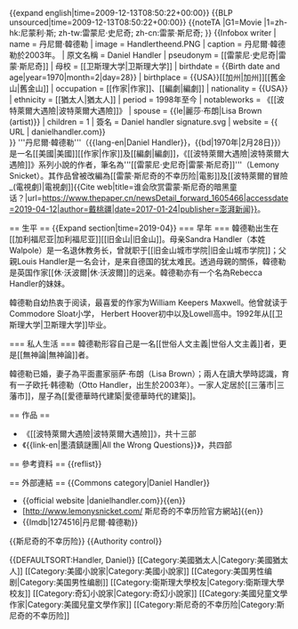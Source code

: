 {{expand english|time=2009-12-13T08:50:22+00:00}}
{{BLP unsourced|time=2009-12-13T08:50:22+00:00}}
{{noteTA
|G1=Movie
|1=zh-hk:尼蒙利·斯; zh-tw:雷蒙尼·史尼奇; zh-cn:雷蒙·斯尼奇;
}}
{{Infobox writer
| name         = 丹尼爾·韓德勒
| image        = Handlertheend.PNG
| caption      = 丹尼爾·韓德勒於2003年。
| 原文名稱 = Daniel Handler
| pseudonym    = [[雷蒙尼·史尼奇|雷蒙·斯尼奇]]
| 母校    = [[卫斯理大学|卫斯理大学]]
| birthdate    = {{Birth date and age|year=1970|month=2|day=28}}
| birthplace   = {{USA}}[[加州|加州]][[舊金山|舊金山]]
| occupation   = [[作家|作家]]、[[編劇|編劇]]
| nationality  = {{USA}}
| ethnicity    = [[猶太人|猶太人]]
| period       = 1998年至今
| notableworks = 《[[波特萊爾大遇險|波特萊爾大遇險]]》
| spouse       = {{le|麗莎·布朗|Lisa Brown (artist)}}
| children     = 1
| 簽名     =  Daniel handler signature.svg
| website      = {{ URL | danielhandler.com}}	
}}
'''丹尼爾·韓德勒'''（{{lang-en|Daniel Handler}}，{{bd|1970年|2月28日}}）是一名[[美國|美國]][[作家|作家]]及[[編劇|編劇]]，《[[波特萊爾大遇險|波特萊爾大遇險]]》系列小說的作者，筆名為'''[[雷蒙尼·史尼奇|雷蒙·斯尼奇]]'''（Lemony Snicket）。其作品曾被改編為[[雷蒙·斯尼奇的不幸历险|電影]]及[[波特萊爾的冒險_(電視劇)|電視劇]]<ref>{{Cite web|title=谁会欣赏雷蒙·斯尼奇的暗黑童话？|url=https://www.thepaper.cn/newsDetail_forward_1605466|accessdate=2019-04-12|author=戴桃疆|date=2017-01-24|publisher=澎湃新闻}}</ref>。

== 生平 ==
{{Expand section|time=2019-04}}
=== 早年 ===
韓德勒出生在[[加利福尼亚|加利福尼亚]][[旧金山|旧金山]]。母亲Sandra Handler（本姓Walpole）是一名退休教务长，曾就职于[[旧金山城市学院|旧金山城市学院]]；父親Louis Handler是一名会计，是来自德国的犹太难民。透過母親的關係，韓德勒是英国作家[[休·沃波爾|休·沃波爾]]的远亲。韓德勒亦有一个名為Rebecca Handler的妹妹。

韓德勒自幼热衷于阅读，最喜爱的作家为William Keepers Maxwell。他曾就读于Commodore Sloat小学， Herbert Hoover初中以及Lowell高中。1992年从[[卫斯理大学|卫斯理大学]]毕业。

=== 私人生活 ===
韓德勒形容自己是一名[[世俗人文主義|世俗人文主義]]者，更是[[無神論|無神論]]者。

韓德勒已婚，妻子為平面畫家丽萨·布朗（Lisa Brown）；兩人在讀大學時認識，育有一子欧托·韩德勒（Otto Handler，出生於2003年）。一家人定居於[[三藩市|三藩市]]，屋子為[[愛德華時代建築|愛德華時代的建築]]。

== 作品 ==
* 《[[波特萊爾大遇險|波特萊爾大遇險]]》，共十三部
* 《{{link-en|墨漬鎮謎團|All the Wrong Questions}}》，共四部

== 參考資料 ==
{{reflist}}

== 外部連結 ==
{{Commons category|Daniel Handler}}
* {{official website |danielhandler.com}}{{en}}
* [http://www.lemonysnicket.com/ 斯尼奇的不幸历险官方網站]{{en}}
* {{Imdb|1274516|丹尼爾·韓德勒}}

{{斯尼奇的不幸历险}}
{{Authority control}}

{{DEFAULTSORT:Handler, Daniel}}
[[Category:美國猶太人|Category:美國猶太人]]
[[Category:美國小說家|Category:美國小說家]]
[[Category:美国男性编剧|Category:美国男性编剧]]
[[Category:衛斯理大學校友|Category:衛斯理大學校友]]
[[Category:奇幻小說家|Category:奇幻小說家]]
[[Category:美國兒童文學作家|Category:美國兒童文學作家]]
[[Category:斯尼奇的不幸历险|Category:斯尼奇的不幸历险]]
